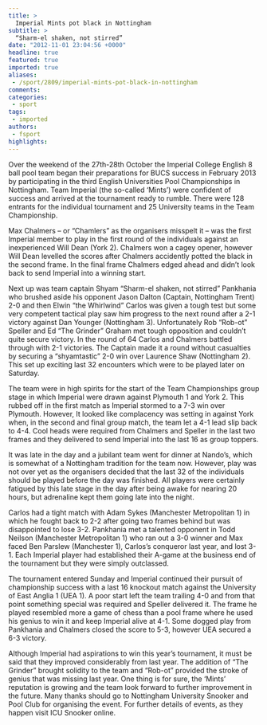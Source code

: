```yaml
---
title: >
  Imperial Mints pot black in Nottingham
subtitle: >
  “Sharm-el shaken, not stirred”
date: "2012-11-01 23:04:56 +0000"
headline: true
featured: true
imported: true
aliases:
 - /sport/2809/imperial-mints-pot-black-in-nottingham
comments:
categories:
 - sport
tags:
 - imported
authors:
 - fsport
highlights:
---
```


Over the weekend of the 27th-28th October the Imperial College English 8 ball pool team began their preparations for BUCS success in February 2013 by participating in the third English Universities Pool Championships in Nottingham. Team Imperial (the so-called ‘Mints’) were confident of success and arrived at the tournament ready to rumble. There were 128 entrants for the individual tournament and 25 University teams in the Team Championship.

Max Chalmers – or “Chamlers” as the organisers misspelt it – was the first Imperial member to play in the first round of the individuals against an inexperienced Will Dean (York 2). Chalmers won a cagey opener, however Will Dean levelled the scores after Chalmers accidently potted the black in the second frame. In the final frame Chalmers edged ahead and didn’t look back to send Imperial into a winning start.

Next up was team captain Shyam “Sharm-el shaken, not stirred” Pankhania who brushed aside his opponent Jason Dalton (Captain, Nottingham Trent) 2-0 and then Elwin “the Whirlwind” Carlos was given a tough test but some very competent tactical play saw him progress to the next round after a 2-1 victory against Dan Younger (Nottingham 3). Unfortunately Rob “Rob-ot” Speller and Ed “The Grinder” Graham met tough opposition and couldn’t quite secure victory. In the round of 64 Carlos and Chalmers battled through with 2-1 victories. The Captain made it a round without casualties by securing a “shyamtastic” 2-0 win over Laurence Shaw (Nottingham 2). This set up exciting last 32 encounters which were to be played later on Saturday.

The team were in high spirits for the start of the Team Championships group stage in which Imperial were drawn against Plymouth 1 and York 2. This rubbed off in the first match as Imperial stormed to a 7-3 win over Plymouth. However, It looked like complacency was setting in against York when, in the second and final group match, the team let a 4-1 lead slip back to 4-4. Cool heads were required from Chalmers and Speller in the last two frames and they delivered to send Imperial into the last 16 as group toppers.

It was late in the day and a jubilant team went for dinner at Nando’s, which is somewhat of a Nottingham tradition for the team now. However, play was not over yet as the organisers decided that the last 32 of the individuals should be played before the day was finished. All players were certainly fatigued by this late stage in the day after being awake for nearing 20 hours, but adrenaline kept them going late into the night.

Carlos had a tight match with Adam Sykes (Manchester Metropolitan 1) in which he fought back to 2-2 after going two frames behind but was disappointed to lose 3-2. Pankhania met a talented opponent in Todd Neilson (Manchester Metropolitan 1) who ran out a 3-0 winner and Max faced Ben Parslew (Manchester 1), Carlos’s conqueror last year, and lost 3-1. Each Imperial player had established their A-game at the business end of the tournament but they were simply outclassed.

The tournament entered Sunday and Imperial continued their pursuit of championship success with a last 16 knockout match against the University of East Anglia 1 (UEA 1). A poor start left the team trailing 4-0 and from that point something special was required and Speller delivered it. The frame he played resembled more a game of chess than a pool frame where he used his genius to win it and keep Imperial alive at 4-1. Some dogged play from Pankhania and Chalmers closed the score to 5-3, however UEA secured a 6-3 victory.

Although Imperial had aspirations to win this year’s tournament, it must be said that they improved considerably from last year. The addition of “The Grinder” brought solidity to the team and “Rob-ot” provided the stroke of genius that was missing last year. One thing is for sure, the ‘Mints’ reputation is growing and the team look forward to further improvement in the future.
 Many thanks should go to Nottingham University Snooker and Pool Club for organising the event.
 For further details of events, as they happen visit ICU Snooker online.
